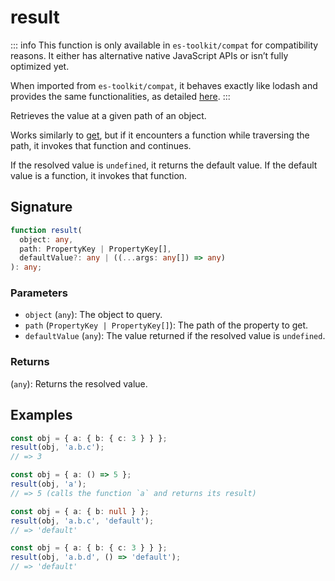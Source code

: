 # result

::: info
This function is only available in `es-toolkit/compat` for compatibility reasons. It either has alternative native JavaScript APIs or isn’t fully optimized yet.

When imported from `es-toolkit/compat`, it behaves exactly like lodash and provides the same functionalities, as detailed [here](../../../compatibility.md).
:::

Retrieves the value at a given path of an object.

Works similarly to [get](./get.md), but if it encounters a function while traversing the path, it invokes that function and continues.

If the resolved value is `undefined`, it returns the default value. If the default value is a function, it invokes that function.

## Signature

```typescript
function result(
  object: any,
  path: PropertyKey | PropertyKey[],
  defaultValue?: any | ((...args: any[]) => any)
): any;
```

### Parameters

- `object` (`any`): The object to query.
- `path` (`PropertyKey | PropertyKey[]`): The path of the property to get.
- `defaultValue` (`any`): The value returned if the resolved value is `undefined`.

### Returns

(`any`): Returns the resolved value.

## Examples

```typescript
const obj = { a: { b: { c: 3 } } };
result(obj, 'a.b.c');
// => 3

const obj = { a: () => 5 };
result(obj, 'a');
// => 5 (calls the function `a` and returns its result)

const obj = { a: { b: null } };
result(obj, 'a.b.c', 'default');
// => 'default'

const obj = { a: { b: { c: 3 } } };
result(obj, 'a.b.d', () => 'default');
// => 'default'
```
